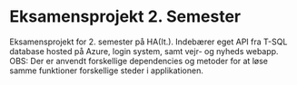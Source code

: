 # Eksamensprojekt 2. Semester
Eksamensprojekt for 2. semester på HA(It.).
Indebærer eget API fra T-SQL database hosted på Azure, login system, samt vejr- og nyheds webapp.
OBS: Der er anvendt forskellige dependencies og metoder for at løse samme funktioner forskellige steder i applikationen.
